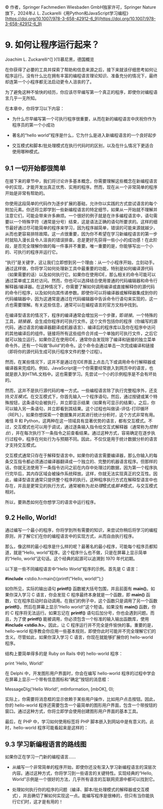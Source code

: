 © 作者，Springer Fachmedien Wiesbaden GmbH独家许可，Springer Nature旗下，2024年J. L. Zuckarelli《用Python和JavaScript学习编程》 [https://doi.org/10.1007/978-3-658-42912-6_9](https://doi.org/10.1007/978-3-658-42912-6_9)

# 9. 如何让程序运行起来？

Joachim L. Zuckarelli^([1](#Aff2)  )(1)慕尼黑，德国概览

在你获得了必要的工具并探索了帮助和信息来源之后，接下来就该仔细思考如何让程序运行。没有什么比在拥有丰富的编程语言理论知识、准备充分的情况下，最终却连第一个小程序都无法启动更令人沮丧的了。

为了避免这种不愉快的经历，你应该尽早编写第一个真正的程序，即使你对编程语言几乎一无所知。

在本章中，你将学习以下内容：

+   为什么尽早编写第一个可执行程序很重要，从而在新的编程语言中庆祝你作为程序员的第一个小成功

+   著名的“hello world”程序是什么，它为什么是进入新编程语言的一个良好起步

+   交互模式和脚本/批处理模式在执行代码时的区别，以及在什么情况下更适合使用哪种模式。

## 9.1 一切开始都很简单

在接下来的章节中，我们将讨论许多基本概念，你需要理解这些概念在新编程语言中的实现，才能开发出真正优秀、实用的程序。然而，现在从一个非常简单的程序开始是非常有帮助的。

你使用这段简单的代码作为逐步扩展的基础，允许你以实践的方式尝试语言的每个附加元素。你还将立即学到一些新编程语言的特定细节，如果从一开始就不理解并注意它们，可能会带来许多麻烦。一个很好的例子就是在许多编程语言中，语句需要以一个特殊字符（通常是分号）结束，这是语法正确的语句所要求的。这样的细节最好通过尽可能简单的程序来学习，因为程序越简单，错误的可能来源就越少，从而也更容易排除故障。这一点很重要，因为你不希望在学习新编程语言的第一步时就陷入漫长且令人沮丧的错误排查。总是更好先获得一些小小的成功感！在此阶段，是否完全理解你做的每一件事并不重要。唯一重要的是，你能够写出一个小的、可执行的程序并运行它。

“执行”是关键字，这让我们立即想到另一个理由：从一个小程序开始，立刻动手。通过这样做，你将学习如何处理新工具中最重要的功能，特别是如何编译源代码（如果需要的话）以及如何执行它。如果你在使用IDE，那么相关的命令可能可以通过菜单或工具栏访问。然而，你也可以选择结合使用普通的代码编辑器和命令行解释器/编译器。在这种情况下，你需要了解如何调用编译或直接解释你的源代码的命令行程序，以及如何向其传递参数。即使你可以将编译器或解释器集成到你的代码编辑器中，因为这通常是通过在代码编辑器中告诉命令行语句来实现的，这一点也需要理解。有关这些信息，通常可以在编程语言的官方文档中找到。

在编译型语言的情况下，程序的编译通常会增加另一个步骤，即*链接*。一个特殊的工具，*链接器*，会生成你程序的可执行文件。这个文件包括你的程序（你编写的源代码，通过语言的编译器翻译成机器语言）、编译后的程序库以及你在程序中访问的其他编译后的组件。链接将所有这些组件合并成一个单独的可执行文件，之后它就可以独立运行。如果你正在使用IDE，通常你会发现除了编译和链接的独立菜单命令外，还有一个叫做“Build”的命令。这个命令会通过单击一次完成编译和链接（即将你的源代码生成可执行程序文件的整个过程）。

然而，在某些情况下，这并不是通过在IDE界面上点击几下或调用命令行解释器或编译器来完成的。例如，JavaScript是一个你需要经常嵌入到网页中的语言，也就是嵌入到HTML文档中。这也需要学习。先尝试一个小的示例程序是不会有坏处的。

然而，这并不是执行源代码的唯一方式。一些编程语言除了执行完整程序外，还支持*交互模式*。在交互模式下，你首先输入一个程序语句。然后，通过按<ENTER>键或某个特殊按钮，这条语句会被执行，并立即显示结果（如果有可显示的结果）。之后，你可以输入另一条语句，并立即看到其结果。这个过程也叫做读-评估-打印循环（REPL），如果你想探索一个数据集并对其进行统计分析时，这个方式非常有用。难怪 R 和 Python，这两种在这一领域具有显著优势的语言，都有交互模式。不过，交互模式也可以用于调试，通过逐条输入指令给交互式解释器（通常称为*控制台*），并在每次执行下一条指令之前查看结果。通过这种方式，容易确定在逐步执行过程中，程序在何处行为与预期不同。因此，不仅仅是用于统计数据分析的语言才支持交互模式。

交互模式通常只存在于解释型语言中。如果你的语言需要编译器，那么你输入的每条交互指令都必须通过编译器翻译成一个独立的、完整的机器语言程序。但那样的话，你就无法使用下一条指令访问之前在内存中处理过的数据，因为第一个程序执行完毕后，其内存区域会被操作系统释放。这样，你就无法实现真正的交互性。因此，编译型语言通常只提供整个程序的执行。这种程序执行方式在解释型语言中也存在，并且是更常见的执行方式，通常被称为*批处理*模式或*脚本*模式，与交互模式相对。

所以，要熟悉如何在你想学习的语言中运行程序。

## 9.2 Hello, World!

通过编写一个最小的程序，你将学到所有需要的知识，来尝试你稍后将学习的编程原则，并了解它们在你的编程语言中的实现方式，从而自由执行程序。

那么，像这样的最小程序是什么样的呢？最著名的最小程序，可能每个程序员都知道，就是“Hello, world”程序。这个程序什么也不做，只是在屏幕上显示简单的“Hello, world”这句话。这个经典的起源可以追溯到 1970 年代初期。

以下是一些不同编程语言中“Hello World”程序的示例。首先是 C 语言：

**#include** <stdio.h>main(){printf("Hello, world!");}

如你所见，实际的输出语句 **printf()** 函数被大括号包围，并且前面有 **main()**。如果你深入学习 C 语言，你会发现 C 程序最终本身就是一个函数，即 **main()** 函数，它在程序启动时自动调用。在我们的例子中，这个函数只是调用了另一个函数 **printf()**，然后在屏幕上显示“Hello world!”这个短语。如果没有 **main()** 函数，你的 C 程序将无法运行。如果忘记在 **printf()** 语句后加分号，你也会遇到问题。而且，为了使 **printf()** 能被调用，你必须包含一个标准的输入输出函数库，使用 **#include <stdio.h>**。因此，让 C 程序运行并不完全是件愉快的事。重要的是，hello-world 程序教会你应用一些基本规则，即使你此时可能并不完全理解它们的含义。尽管如此，如果你深入学习 C 语言，你现在就能够扩展你的 hello-world 程序。

结构上要简单得多的是 Ruby on Rails 中的 hello-world 程序：

print 'Hello, World!'

在 Delphi 中，开发图形用户界面时，你会在编写 hello-world 程序的过程中学会在屏幕上显示一个带有信息图标和“确定”按钮的消息框：

MessageDlg('Hello World!', mtInformation, [mbOK], 0);

实际上，你需要将消息框的显示依赖于某些用户操作，比如用户点击按钮。因此，你的 hello-world 程序还需要包含一个最简单的图形用户界面，包含一个带按钮的窗口。通过这种方式，你将立即学会使用创建图形用户界面的基本工具。

最后，在 PHP 中，学习如何使用标签将 PHP 脚本嵌入到网站中是有意义的。此时，hello-world 程序可能看起来是这样的：

<html><body><?php echo 'Hello world!'; ? ></body></html>

## 9.3 学习新编程语言的路线图

如果你正在学习一门新的编程语言……

+   从编写一个非常简单的程序开始，即使你还没有深入学习新编程语言的深层次内容。通过这种方式，你将学习到一些语言的关键特性。实现经典的“Hello, World”示例是一个很好的方法，几乎所有语言的互联网资源中都可以找到它。

+   处理如何执行你的程序的问题（编译、脚本/批处理模式的解释器或交互模式），并且确切了解如何实现这一点。能编写程序是很棒的，但只有当你能执行它们时，这才是有用的！
